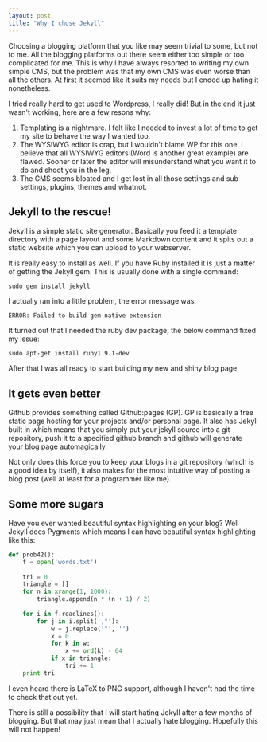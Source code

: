 ```yaml
---
layout: post
title: "Why I chose Jekyll"
---
```



Choosing a blogging platform that  you like may seem trivial to some, but not to me. All the blogging platforms out there seem either too simple or too complicated for me. This is why I have always resorted to writing my own simple CMS, but the problem was that my own CMS was even worse than all the others. At first it seemed like it suits my needs but I ended up hating it nonetheless.

I tried really hard to get used to Wordpress, I really did! But in the end it just wasn't working, here are a few resons why:

1. Templating is a nightmare. I felt like I needed to invest a lot of time to get my site to behave the way I wanted too.
2. The WYSIWYG editor is crap, but I wouldn't blame WP for this one. I believe that all WYSIWYG editors (Word is another great example) are flawed. Sooner or later the editor will misunderstand what you want it to do and shoot you in the leg.
3. The CMS seems bloated and I get lost in all those settings and sub-settings, plugins, themes and whatnot.

Jekyll to the rescue!
---------------------

Jekyll is a simple static site generator. Basically you feed it a template directory with a page layout and some Markdown content and it spits out a static website which you can upload to your webserver. 

It is really easy to install as well. If you have Ruby installed it is just a matter of getting the Jekyll gem. This is usually done with a single command:

    sudo gem install jekyll

I actually ran into a little problem, the error message was:

    ERROR: Failed to build gem native extension

It turned out that I needed the ruby dev package, the below command fixed my issue:

    sudo apt-get install ruby1.9.1-dev

After that I was all ready to start building my new and shiny blog page.

It gets even better
-----------------------

Github provides something called Github:pages (GP). GP is basically a free static page hosting for your projects and/or personal page. It also has Jekyll built in which means that you simply put your jekyll source into a git repository, push it to a specified github branch and github will generate your blog page automagically. 

Not only does this force you to keep your blogs in a git repository (which is a good idea by itself), it also makes for the most intuitive way of posting a blog post (well at least for a programmer like me).

Some more sugars
----------------
Have you ever wanted beautiful syntax highlighting on your blog? Well Jekyll does Pygments which means I can have beautiful syntax highlighting like this:
```python
def prob42():
    f = open('words.txt')
    
    tri = 0 
    triangle = []
    for n in xrange(1, 1000):
        triangle.append(n * (n + 1) / 2)
    
    for i in f.readlines():
        for j in i.split(',"'):
            w = j.replace('"', '') 
            x = 0 
            for k in w:
                x += ord(k) - 64
            if x in triangle:
                tri += 1
    print tri 
```

I even heard there is LaTeX to PNG support, although I haven't had the time to check that out yet.

There is still a possibility that I will start hating Jekyll after a few months of blogging. But that may just mean that I actually hate blogging. Hopefully this will not happen!

